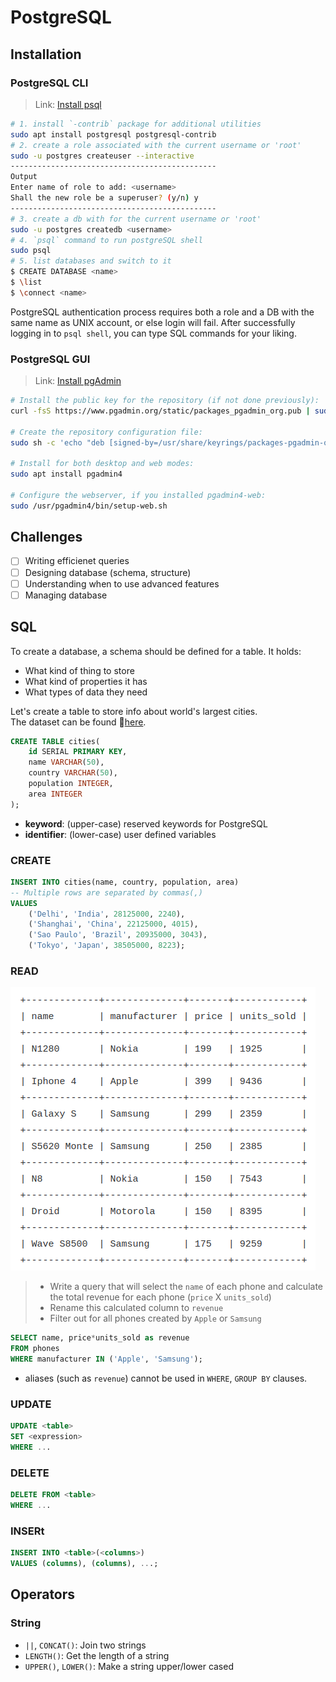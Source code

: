 # PostgreSQL

## Installation
### PostgreSQL CLI
> Link: [Install psql](https://www.postgresql.org/download/)  

```bash
# 1. install `-contrib` package for additional utilities
sudo apt install postgresql postgresql-contrib
# 2. create a role associated with the current username or 'root'
sudo -u postgres createuser --interactive
----------------------------------------------
Output
Enter name of role to add: <username>
Shall the new role be a superuser? (y/n) y
----------------------------------------------
# 3. create a db with for the current username or 'root'
sudo -u postgres createdb <username>
# 4. `psql` command to run postgreSQL shell
sudo psql
# 5. list databases and switch to it
$ CREATE DATABASE <name>
$ \list
$ \connect <name>
```
 PostgreSQL authentication process requires both a role and a DB with the same name as UNIX account, or else login will fail. After successfully logging in to `psql shell`, you can type SQL commands for your liking.

### PostgreSQL GUI
> Link: [Install pgAdmin](https://www.pgadmin.org/download/pgadmin-4-apt/)  

```bash
# Install the public key for the repository (if not done previously):
curl -fsS https://www.pgadmin.org/static/packages_pgadmin_org.pub | sudo gpg --dearmor -o /usr/share/keyrings/packages-pgadmin-org.gpg

# Create the repository configuration file:
sudo sh -c 'echo "deb [signed-by=/usr/share/keyrings/packages-pgadmin-org.gpg] https://ftp.postgresql.org/pub/pgadmin/pgadmin4/apt/$(lsb_release -cs) pgadmin4 main" > /etc/apt/sources.list.d/pgadmin4.list && apt update'

# Install for both desktop and web modes:
sudo apt install pgadmin4

# Configure the webserver, if you installed pgadmin4-web:
sudo /usr/pgadmin4/bin/setup-web.sh
```

## Challenges
- [ ] Writing efficienet queries
- [ ] Designing database (schema, structure)
- [ ] Understanding when to use advanced features
- [ ] Managing database

## SQL
To create a database, a schema should be defined for a table. It holds:
- What kind of thing to store
- What kind of properties it has
- What types of data they need

Let's create a table to store info about world's largest cities.  
The dataset can be found 🔗️[here](https://en.wikipedia.org/wiki/List_of_largest_cities).
```sql
CREATE TABLE cities(
    id SERIAL PRIMARY KEY,
    name VARCHAR(50),
    country VARCHAR(50),
    population INTEGER,
    area INTEGER
);
```
- **keyword**: (upper-case) reserved keywords for PostgreSQL
- **identifier**: (lower-case) user defined variables

### CREATE
```sql
INSERT INTO cities(name, country, population, area)
-- Multiple rows are separated by commas(,)
VALUES 
    ('Delhi', 'India', 28125000, 2240),
    ('Shanghai', 'China', 22125000, 4015),
    ('Sao Paulo', 'Brazil', 20935000, 3043),
    ('Tokyo', 'Japan', 38505000, 8223);
```

### READ
![phones-table](./images/01-phones-table.png)  

> - Write a query that will select the `name` of each phone and calculate the total revenue for each phone (`price` X `units_sold`)
> - Rename this calculated column to `revenue`
>- Filter out for all phones created by `Apple` or `Samsung`
```sql
SELECT name, price*units_sold as revenue
FROM phones
WHERE manufacturer IN ('Apple', 'Samsung');
```
- aliases (such as `revenue`) cannot be used in `WHERE`, `GROUP BY` clauses.

### UPDATE
```sql
UPDATE <table>
SET <expression>
WHERE ...
```

### DELETE
```sql
DELETE FROM <table>
WHERE ...
```

### INSERt
```sql
INSERT INTO <table>(<columns>)
VALUES (columns), (columns), ...;
```

## Operators
### String
- `||`, `CONCAT()`: Join two strings
- `LENGTH()`: Get the length of a string
- `UPPER()`, `LOWER()`: Make a string upper/lower cased
